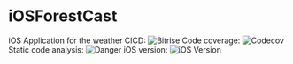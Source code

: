# iOSForestCast
iOS Application for the weather
CICD:
![Bitrise](https://app.bitrise.io/app/964b12ce-4fb9-4734-8c39-48df53b128a3/status.svg?token=BWvOaWgsR4sy6xth76GoJg&branch=master)
Code coverage:
![Codecov](https://codecov.io/gh/user/repo/branch/main/graph/badge.svg)
Static code analysis:
![Danger](https://img.shields.io/badge/danger-passing-brightgreen)
iOS version: 
![iOS Version](https://img.shields.io/badge/iOS-16.2)
